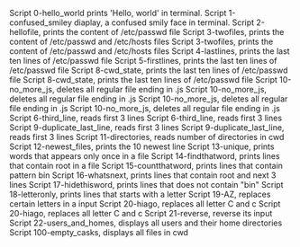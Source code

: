 
Script 0-hello_world prints 'Hello, world' in terminal.
Script 1-confused_smiley diaplay, a confused smily face in terminal.
Script 2-hellofile, prints the content of /etc/passwd file
Script 3-twofiles, prints the content of /etc/passwd and /etc/hosts files Script 3-twofiles, prints the content of /etc/passwd and /etc/hosts files
Script 4-lastlines, prints the last ten lines of /etc/passwd file
Script 5-firstlines, prints the last ten lines of /etc/passwd file
Script 8-cwd_state, prints the last ten lines of /etc/passwd file Script 8-cwd_state, prints the last ten lines of /etc/passwd file
Script 10-no_more_js, deletes all regular file ending in .js
Script 10-no_more_js, deletes all regular file ending in .js
Script 10-no_more_js, deletes all regular file ending in .js Script 10-no_more_js, deletes all regular file ending in .js
Script 6-third_line, reads first 3 lines Script 6-third_line, reads first 3 lines
Script 9-duplicate_last_line, reads first 3 lines Script 9-duplicate_last_line, reads first 3 lines
Script 11-directories, reads number of directories in cwd
Script 12-newest_files, prints the 10 newest line
Script 13-unique, prints words that appears only once in a file
Script 14-findthatword, prints lines that contain root in a file
Script 15-countthatword, prints lines that contain pattern bin
Script 16-whatsnext, prints lines that contain root and next 3 lines
Script 17-hidethisword, prints lines that does not contain "bin"
Script 18-letteronly, prints lines that starts with a letter
Script 19-AZ, replaces certain letters in a input
Script 20-hiago, replaces all letter C and c
Script 20-hiago, replaces all letter C and c
Script 21-reverse, reverse its input
Script 22-users_and_homes, displays all users and their home directories
Script 100-empty_casks, displays all files in cwd
